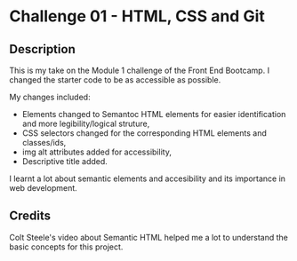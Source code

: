 # Challenge 01 - HTML, CSS and Git

## Description

This is my take on the Module 1 challenge of the Front End Bootcamp.
I changed the starter code to be as accessible as possible.

My changes included:

- Elements changed to Semantoc HTML elements for easier identification and more legibility/logical struture,
- CSS selectors changed for the corresponding HTML elements and classes/ids,
- img alt attributes added for accessibility,
- Descriptive title added.

I learnt a lot about semantic elements and accesibility and its importance in web development.

## Credits

Colt Steele's video about Semantic HTML helped me a lot to understand the basic concepts for this project.
